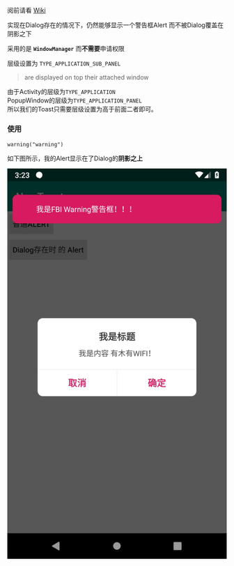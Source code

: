 阅前请看 [Wiki](https://github.com/o0o0oo00/NewToast/wiki)

实现在Dialog存在的情况下，仍然能够显示一个警告框Alert 而不被Dialog覆盖在阴影之下

采用的是 **`WindowManager`** 而**不需要**申请权限

层级设置为 `TYPE_APPLICATION_SUB_PANEL`

> are displayed on top their attached window

由于Activity的层级为`TYPE_APPLICATION`  
PopupWindow的层级为`TYPE_APPLICATION_PANEL`   
所以我们的Toast只需要层级设置为高于前面二者即可。

### 使用

```
warning("warning")
```

如下图所示，我的Alert显示在了Dialog的**阴影之上**


![image](https://raw.githubusercontent.com/o0o0oo00/NewToast/master/image/image.png)
